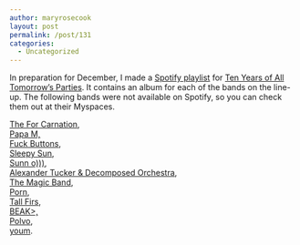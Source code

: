 ```yaml
---
author: maryrosecook
layout: post
permalink: /post/131
categories:
  - Uncategorized
---
```

In preparation for December, I made a [Spotify playlist][1] for [Ten Years of All Tomorrow&#8217;s Parties][2]. It contains an album for each of the bands on the line-up. The following bands were not available on Spotify, so you can check them out at their Myspaces.

[The For Carnation][3],  
[Papa M,][4]  
[Fuck Buttons][5],  
[Sleepy Sun][6],  
[Sunn o)))][7],  
[Alexander Tucker & Decomposed Orchestra][8],  
[The Magic Band][9],  
[Porn][10],  
[Tall Firs][11],  
[BEAK>,][12]  
[Polvo][13],  
[youm][14].

 [1]: http://open.spotify.com/user/maryrosecook/playlist/4qjff3mpoqOrOGnpFmTeKN
 [2]: http://atpfestival.com/Events/TenYearsOfATP.php
 [3]: http://atpfestival.com/Events/TenYearsOfATP/LineUp/TheForCarnation.php
 [4]: http://atpfestival.com/Events/TenYearsOfATP/LineUp/PapaM.php
 [5]: http://atpfestival.com/Events/TenYearsOfATP/LineUp/FuckButtons.php
 [6]: http://atpfestival.com/Events/TenYearsOfATP/LineUp/SleepySun.php
 [7]: http://atpfestival.com/Events/TenYearsOfATP/LineUp/SunnO.php
 [8]: http://atpfestival.com/Events/TenYearsOfATP/LineUp/AlexanderTuckerAndDecomposedOrchestra.php
 [9]: http://atpfestival.com/Events/TenYearsOfATP/LineUp/TheMagicBand.php
 [10]: http://atpfestival.com/Events/TenYearsOfATP/LineUp/porn.php
 [11]: http://atpfestival.com/Events/TenYearsOfATP/LineUp/TallFirs.php
 [12]: http://atpfestival.com/Events/TenYearsOfATP/LineUp/Beak.php
 [13]: http://atpfestival.com/Events/TenYearsOfATP/LineUp/Polvo.php
 [14]: http://atpfestival.com/Events/TenYearsOfATP/LineUp/Youm.php